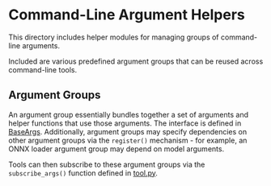 # Command-Line Argument Helpers

This directory includes helper modules for managing groups of command-line arguments.

Included are various predefined argument groups that can be reused across command-line tools.

## Argument Groups

An argument group essentially bundles together a set of arguments and helper functions that use
those arguments. The interface is defined in [BaseArgs](./base.py). Additionally, argument groups
may specify dependencies on other argument groups via the `register()` mechanism - for example,
an ONNX loader argument group may depend on model arguments.

Tools can then subscribe to these argument groups via the `subscribe_args()` function defined in
[tool.py](../base/tool.py).
